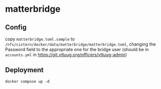 # matterbridge

## Config

copy `matterbridge.toml.sample` to `/nfs/cistern/docker/data/matterbridge/matterbridge.toml`, changing the Password field to the appropriate one for the bridge user (should be in `accounts.yml` in https://git.vtluug.org/officers/vtluug-admin)


## Deployment

`docker compose up -d`